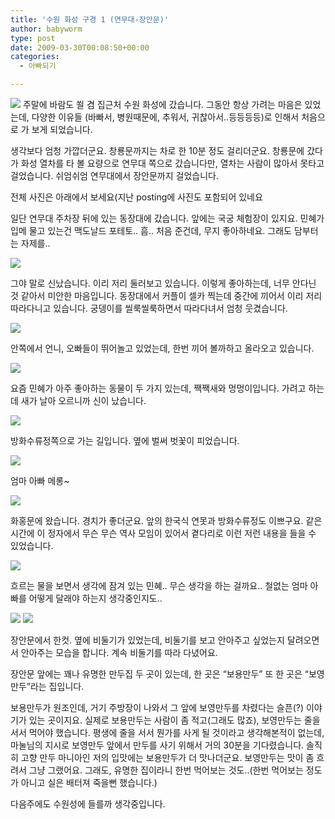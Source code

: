 ```yaml
---
title: '수원 화성 구경 1 (연무대-장안문)'
author: babyworm
type: post
date: 2009-03-30T00:08:50+00:00
categories:
  - 아빠되기

---
```

<img loading="lazy" decoding="async" src="090329-MOTION.gif">
주말에 바람도 쐴 겸 집근처 수원 화성에 갔습니다.
그동안 항상 가려는 마음은 있었는데, 다양한 이유들 (바빠서, 병원때문에, 추워서, 귀찮아서..등등등등)로 인해서 처음으로 가 보게 되었습니다.

생각보다 엄청 가깝더군요. 창룡문까지는 차로 한 10분 정도 걸리더군요. 창룡문에 갔다가 화성 열차를 타 볼 요량으로 연무대 쪽으로 갔습니다만, 열차는 사람이 많아서 못타고 걸었습니다. 쉬엄쉬엄 연무대에서 장안문까지 걸었습니다.

전체 사진은 아래에서 보세요(지난 posting에 사진도 포함되어 있네요

일단 연무대 주차장 뒤에 있는 동장대에 갔습니다. 앞에는 국궁 체험장이 있지요.
민혜가 입메 물고 있는건 맥도날드 포테토.. 흠.. 처음 준건데, 무지 좋아하네요. 그래도 담부터는 자제를..



<img loading="lazy" decoding="async" src="090329_2-MOTION.gif">

그야 말로 신났습니다. 이리 저리 둘러보고 있습니다. 이렇게 좋아하는데, 너무 안다닌 것 같아서 미안한 마음입니다.
동장대에서 커플이 셀카 찍는데 중간에 끼어서 이리 저리 따라다니고 있습니다.
궁뎅이를 씰룩씰룩하면서 따라다녀서 엄청 웃겼습니다.

<img decoding="async" src="DSC_3406.JPG">

안쪽에서 언니, 오빠들이 뛰어놀고 있었는데, 한번 끼어 볼까하고 올라오고 있습니다.

<img loading="lazy" decoding="async" src="090329_2-MOTION.gif">


요즘 민혜가 아주 좋아하는 동물이 두 가지 있는데, 짹짹새와 멍멍이입니다. 가려고 하는데 새가 날아 오르니까 신이 났습니다.

<img decoding="async" src="DSC_3440.JPG">

방화수류정쪽으로 가는 길입니다. 옆에 벌써 벗꽃이 피었습니다.

<img decoding="async" src="090329-MIX.jpg">

엄마 아빠 메롱~


<img loading="lazy" decoding="async" src="DSC_3524.JPG">

화홍문에 왔습니다. 경치가 좋더군요. 앞의 한국식 연못과 방화수류정도 이쁘구요.
같은 시간에 이 정자에서 무슨 무슨 역사 모임이 있어서 곁다리로 이런 저런 내용을 들을 수 있었습니다.

<img loading="lazy" decoding="async" src="DSC_3477.JPG">

흐르는 물을 보면서 생각에 잠겨 있는 민혜.. 무슨 생각을 하는 걸까요.. 철없는 엄마 아빠를 어떻게 달래야 하는지 생각중인지도..



<img loading="lazy" decoding="async" src="DSC_3549-MOTION.gif">

<img loading="lazy" decoding="async" src="090329_4-MOTION.gif">



장안문에서 한컷. 옆에 비둘기가 있었는데, 비둘기를 보고 안아주고 싶었는지 달려오면서 안아주는 모습을 합니다. 계속 비둘기를 따라 다녔어요.

장안문 앞에는 꽤나 유명한 만두집 두 곳이 있는데, 한 곳은 &#8220;보용만두&#8221; 또 한 곳은 &#8220;보영만두&#8221;라는 집입니다.

보용만두가 원조인데, 거기 주방장이 나와서 그 앞에 보영만두를 차렸다는 슬픈(?) 이야기가 있는 곳이지요. 실제로 보용만두는 사람이 좀 적고(그래도 많죠), 보영만두는 줄을 서서 먹어야 했습니다.
평생에 줄을 서서 뭔가를 사게 될 것이라고 생각해본적이 없는데, 마눌님의 지시로 보영만두 앞에서 만두를 사기 위해서 거의 30분을 기다렸습니다.
솔직히 고향 만두 마니아인 저의 입맛에는 보용만두가 더 맛나더군요. 보영만두는 맛이 좀 흐려서 그냥 그랬어요. 그래도, 유명한 집이라니 한번 먹어보는 것도..(한번 먹어보는 정도가 아니고 실은 배터져 죽을뻔 했습니다.)

다음주에도 수원성에 들를까 생각중입니다.
